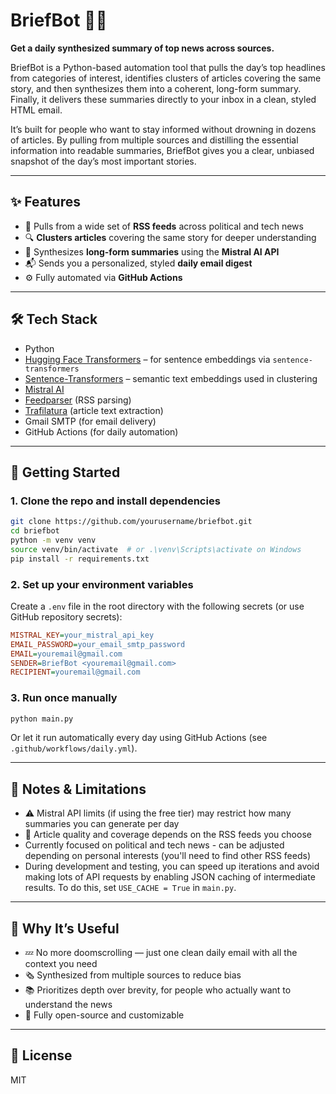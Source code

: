 # BriefBot 📰🤖

**Get a daily synthesized summary of top news across sources.**

BriefBot is a Python-based automation tool that pulls the day’s top headlines from categories of interest, identifies clusters of articles covering the same story, and then synthesizes them into a coherent, long-form summary. Finally, it delivers these summaries directly to your inbox in a clean, styled HTML email.

It’s built for people who want to stay informed without drowning in dozens of articles. By pulling from multiple sources and distilling the essential information into readable summaries, BriefBot gives you a clear, unbiased snapshot of the day’s most important stories.

---

## ✨ Features

- 📡 Pulls from a wide set of **RSS feeds** across political and tech news   
- 🔍 **Clusters articles** covering the same story for deeper understanding  
- 📝 Synthesizes **long-form summaries** using the **Mistral AI API**  
- 📬 Sends you a personalized, styled **daily email digest**  
- ⚙️ Fully automated via **GitHub Actions**

---

## 🛠 Tech Stack

- Python  
- [Hugging Face Transformers](https://huggingface.co/docs/transformers/index) – for sentence embeddings via `sentence-transformers`
- [Sentence-Transformers](https://www.sbert.net/) – semantic text embeddings used in clustering
- [Mistral AI](https://mistral.ai/)  
- [Feedparser](https://pypi.org/project/feedparser/) (RSS parsing)  
- [Trafilatura](https://pypi.org/project/trafilatura/) (article text extraction)  
- Gmail SMTP (for email delivery)  
- GitHub Actions (for daily automation)

---

## 🚀 Getting Started

### 1. Clone the repo and install dependencies

```bash
git clone https://github.com/yourusername/briefbot.git
cd briefbot
python -m venv venv
source venv/bin/activate  # or .\venv\Scripts\activate on Windows
pip install -r requirements.txt
```

### 2. Set up your environment variables
Create a `.env` file in the root directory with the following secrets (or use GitHub repository secrets):

```ini
MISTRAL_KEY=your_mistral_api_key
EMAIL_PASSWORD=your_email_smtp_password
EMAIL=youremail@gmail.com
SENDER=BriefBot <youremail@gmail.com>
RECIPIENT=youremail@gmail.com
```

### 3. Run once manually

```bash
python main.py
```
Or let it run automatically every day using GitHub Actions (see `.github/workflows/daily.yml`).

---

## 📌 Notes & Limitations

- ⚠️ Mistral API limits (if using the free tier) may restrict how many summaries you can generate per day
- 📰 Article quality and coverage depends on the RSS feeds you choose
- Currently focused on political and tech news - can be adjusted depending on personal interests (you'll need to find other RSS feeds)
- During development and testing, you can speed up iterations and avoid making lots of API requests by enabling JSON caching of intermediate results. To do this, set `USE_CACHE = True` in `main.py`.

---

## 🧠 Why It’s Useful

- 💤 No more doomscrolling — just one clean daily email with all the context you need
- 🗞️ Synthesized from multiple sources to reduce bias
- 📚 Prioritizes depth over brevity, for people who actually want to understand the news
- 🧩 Fully open-source and customizable

---

## 📄 License

MIT  
